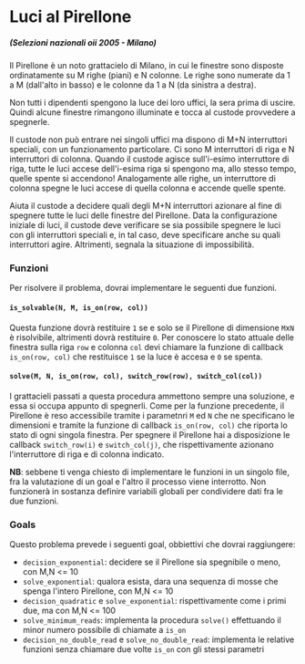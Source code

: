 # Luci al Pirellone 

##### (Selezioni nazionali oii 2005 - Milano)
  
Il Pirellone è un noto grattacielo di Milano, in cui le
finestre sono disposte ordinatamente su M righe (piani) e
N colonne. Le righe sono numerate da 1 a M (dall'alto in basso)
e le colonne da 1 a N (da sinistra a destra).

Non tutti i dipendenti spengono la luce dei loro uffici, la sera prima
di uscire. Quindi alcune finestre rimangono illuminate e tocca al
custode provvedere a spegnerle.

Il custode non può entrare nei singoli uffici ma dispono di M+N interruttori speciali, con un funzionamento particolare.
Ci sono M interruttori di riga e N interruttori di colonna.
Quando il custode agisce sull'i-esimo interruttore di riga, tutte le luci accese
dell'i-esima riga si spengono ma, allo stesso tempo, quelle
spente si accendono! Analogamente alle righe, un interruttore di
colonna spegne le luci accese di quella colonna e accende quelle
spente.

Aiuta il custode a decidere quali degli M+N interruttori azionare al fine di spegnere tutte le luci delle finestre del Pirellone.
Data la configurazione iniziale di luci, il custode deve verificare se sia possibile spegnere le luci con gli interruttori
speciali e, in tal caso, deve specificare anche su quali interruttori
agire. Altrimenti, segnala la situazione di impossibilità.

### Funzioni

Per risolvere il problema, dovrai implementare le seguenti due funzioni.

#### `is_solvable(N, M, is_on(row, col))`

Questa funzione dovrà restituire `1` se e solo se il Pirellone di dimensione `M`x`N` è risolvibile, altrimenti dovrà 
restituire `0`.
Per conoscere lo stato attuale delle finestra sulla riga `row` e colonna `col` devi chiamare la funzione di callback `is_on(row, col)` che restituisce `1` se la luce è accesa e `0` se spenta.

#### `solve(M, N, is_on(row, col), switch_row(row), switch_col(col))`

I grattacieli passati a questa procedura ammettono sempre una soluzione, e essa si occupa appunto di spegnerli.
Come per la funzione precedente, il Pirellone è reso accessibile tramite i parametnri `M` ed `N` che ne specificano le dimensioni e tramite la funzione di callback `is_on(row, col)` che riporta lo stato di ogni singola finestra.
Per spegnere il Pirellone hai a disposizione le callback `switch_row(i)` e `switch_col(j)`, che rispettivamente azionano l'interruttore 
di riga e di colonna indicato.

**NB**: sebbene ti venga chiesto di implementare le funzioni in un singolo file, fra la valutazione di un goal e l'altro il
processo viene interrotto. Non funzionerà in sostanza definire variabili globali per condividere dati fra le 
due funzioni. 


### Goals 

Questo problema prevede i seguenti goal, obbiettivi che dovrai raggiungere:

- `decision_exponential`: decidere se il Pirellone sia spegnibile o meno, con M,N <= 10
- `solve_exponential`: qualora esista, dara una sequenza di mosse che spenga l'intero Pirellone, con M,N <= 10
- `decision_quadratic` e `solve_exponential`: rispettivamente come i primi due, ma con M,N <= 100
- `solve_minimum_reads`: implementa la procedura `solve()` effettuando il minor numero possibile di chiamate a `is_on`
- `decision_no_double_read` e `solve_no_double_read`: implementa le relative funzioni senza chiamare due volte `is_on` con gli stessi parametri
